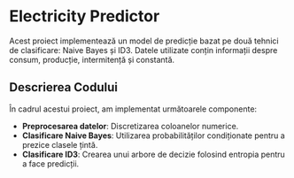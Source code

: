 # Electricity Predictor

Acest proiect implementează un model de predicție bazat pe două tehnici de clasificare: Naive Bayes și ID3. Datele utilizate conțin informații despre consum, producție, intermitență și constantă.

## Descrierea Codului

În cadrul acestui proiect, am implementat următoarele componente:
- **Preprocesarea datelor**: Discretizarea coloanelor numerice.
- **Clasificare Naive Bayes**: Utilizarea probabilităților condiționate pentru a prezice clasele țintă.
- **Clasificare ID3**: Crearea unui arbore de decizie folosind entropia pentru a face predicții.
